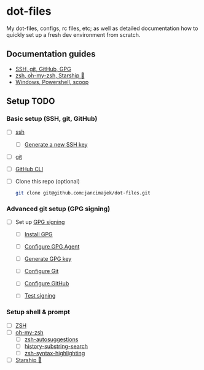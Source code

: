# dot-files
My dot-files, configs, rc files, etc; as well as detailed documentation how to quickly set up a fresh dev environment from scratch.

## Documentation guides

- [SSH, git, GitHub, GPG](docs/git.md)
- [zsh, oh-my-zsh, Starship 🚀](docs/zsh.md)
- [Windows, Powershell, scoop](docs/windows.md)

## Setup TODO

### Basic setup (SSH, git, GitHub)

- [ ] [ssh](docs/git.md#ssh)
  - [ ] [Generate a new SSH key](docs/git.md#generate-a-new-ssh-key)
- [ ] [git](docs/git.md#git)
- [ ] [GitHub CLI](docs/git.md#github-cli)
- [ ] Clone this repo (optional)

  ```bash
  git clone git@github.com:jancimajek/dot-files.git
  ```


### Advanced git setup (GPG signing)

- [ ] Set up [GPG signing](docs/git.md#gpg-signing)
  - [ ] [Install GPG](docs/git.md#installation)
  - [ ] [Configure GPG Agent](docs/git.md#configure-gpg-agent)
  - [ ] [Generate GPG key](docs/git.md#generate-gpg-key)
  - [ ] [Configure Git](docs/git.md#configure-git)
  - [ ] [Configure GitHub](docs/git.md#configure-github)
  - [ ] [Test signing](docs/git.md#test-signing)


### Setup shell & prompt

- [ ] [ZSH](docs/zsh.md#zsh)
- [ ] [oh-my-zsh](docs/zsh.md#oh-my-zsh)
  - [ ] [zsh-autosuggestions](docs/zsh.md#zsh-autosuggestions)
  - [ ] [history-substring-search](docs/zsh.md#history-substring-search)
  - [ ] [zsh-syntax-highlighting](docs/zsh.md#zsh-syntax-highlighting)
- [ ] [Starship 🚀](docs/zsh.md#starship-🚀)
